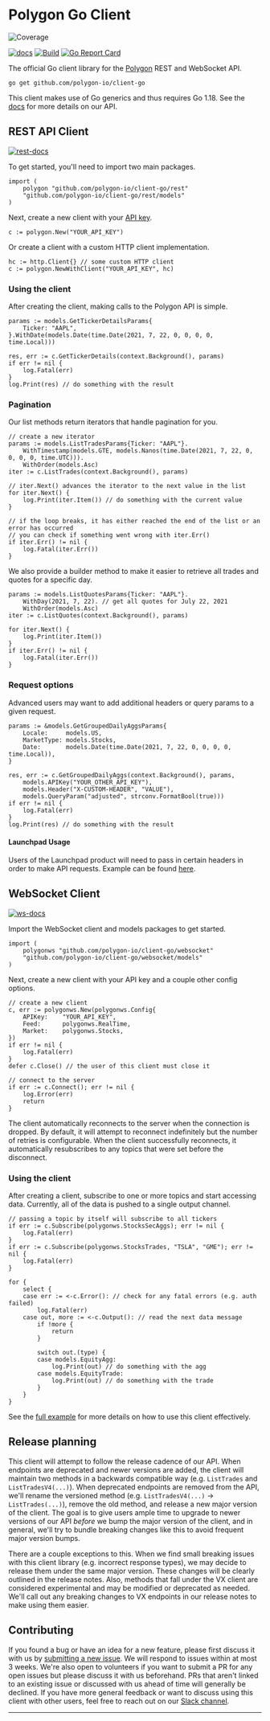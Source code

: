 # Polygon Go Client
![Coverage](https://img.shields.io/badge/Coverage-38.9%25-yellow)

<!-- todo: add a codecov badge -->
<!-- todo: figure out a way to show all build statuses -->
<!-- todo: consider moving some stuff into separate readmes -->

[![docs][doc-img]][doc] [![Build][build-img]][build] [![Go Report Card][report-card-img]][report-card]

The official Go client library for the [Polygon](https://polygon.io/) REST and WebSocket API.

`go get github.com/polygon-io/client-go`

This client makes use of Go generics and thus requires Go 1.18. See the [docs](https://polygon.io/docs/stocks/getting-started) for more details on our API.

## REST API Client

[![rest-docs][rest-doc-img]][rest-doc]

To get started, you'll need to import two main packages.

```golang
import (
	polygon "github.com/polygon-io/client-go/rest"
	"github.com/polygon-io/client-go/rest/models"
)
```

Next, create a new client with your [API key](https://polygon.io/dashboard/signup).

```golang
c := polygon.New("YOUR_API_KEY")
```

Or create a client with a custom HTTP client implementation.

```golang
hc := http.Client{} // some custom HTTP client
c := polygon.NewWithClient("YOUR_API_KEY", hc)
```

### Using the client

After creating the client, making calls to the Polygon API is simple.

```golang
params := models.GetTickerDetailsParams{
    Ticker: "AAPL",
}.WithDate(models.Date(time.Date(2021, 7, 22, 0, 0, 0, 0, time.Local)))

res, err := c.GetTickerDetails(context.Background(), params)
if err != nil {
    log.Fatal(err)
}
log.Print(res) // do something with the result
```

### Pagination

Our list methods return iterators that handle pagination for you.

```golang
// create a new iterator
params := models.ListTradesParams{Ticker: "AAPL"}.
    WithTimestamp(models.GTE, models.Nanos(time.Date(2021, 7, 22, 0, 0, 0, 0, time.UTC))).
    WithOrder(models.Asc)
iter := c.ListTrades(context.Background(), params)

// iter.Next() advances the iterator to the next value in the list
for iter.Next() {
    log.Print(iter.Item()) // do something with the current value
}

// if the loop breaks, it has either reached the end of the list or an error has occurred
// you can check if something went wrong with iter.Err()
if iter.Err() != nil {
    log.Fatal(iter.Err())
}
```

We also provide a builder method to make it easier to retrieve all trades and quotes for a specific day.

```golang
params := models.ListQuotesParams{Ticker: "AAPL"}.
    WithDay(2021, 7, 22). // get all quotes for July 22, 2021
    WithOrder(models.Asc)
iter := c.ListQuotes(context.Background(), params)

for iter.Next() {
    log.Print(iter.Item())
}
if iter.Err() != nil {
    log.Fatal(iter.Err())
}
```

### Request options

Advanced users may want to add additional headers or query params to a given request.

```golang
params := &models.GetGroupedDailyAggsParams{
    Locale:     models.US,
    MarketType: models.Stocks,
    Date:       models.Date(time.Date(2021, 7, 22, 0, 0, 0, 0, time.Local)),
}

res, err := c.GetGroupedDailyAggs(context.Background(), params,
    models.APIKey("YOUR_OTHER_API_KEY"),
    models.Header("X-CUSTOM-HEADER", "VALUE"),
    models.QueryParam("adjusted", strconv.FormatBool(true)))
if err != nil {
    log.Fatal(err)
}
log.Print(res) // do something with the result
```

#### Launchpad Usage

Users of the Launchpad product will need to pass in certain headers in order to make API requests.
Example can be found [here](./rest/example/launchpad).

## WebSocket Client

[![ws-docs][ws-doc-img]][ws-doc]

Import the WebSocket client and models packages to get started.

```golang
import (
    polygonws "github.com/polygon-io/client-go/websocket"
    "github.com/polygon-io/client-go/websocket/models"
)
```

Next, create a new client with your API key and a couple other config options.

```golang
// create a new client
c, err := polygonws.New(polygonws.Config{
    APIKey:    "YOUR_API_KEY",
    Feed:      polygonws.RealTime,
    Market:    polygonws.Stocks,
})
if err != nil {
    log.Fatal(err)
}
defer c.Close() // the user of this client must close it

// connect to the server
if err := c.Connect(); err != nil {
    log.Error(err)
    return
}
```

The client automatically reconnects to the server when the connection is dropped. By default, it will attempt to reconnect indefinitely but the number of retries is configurable. When the client successfully reconnects, it automatically resubscribes to any topics that were set before the disconnect.

### Using the client

After creating a client, subscribe to one or more topics and start accessing data. Currently, all of the data is pushed to a single output channel.

```golang
// passing a topic by itself will subscribe to all tickers
if err := c.Subscribe(polygonws.StocksSecAggs); err != nil {
    log.Fatal(err)
}
if err := c.Subscribe(polygonws.StocksTrades, "TSLA", "GME"); err != nil {
    log.Fatal(err)
}

for {
    select {
    case err := <-c.Error(): // check for any fatal errors (e.g. auth failed)
        log.Fatal(err)
    case out, more := <-c.Output(): // read the next data message
        if !more {
            return
        }

        switch out.(type) {
        case models.EquityAgg:
            log.Print(out) // do something with the agg
        case models.EquityTrade:
            log.Print(out) // do something with the trade
        }
    }
}
```

See the [full example](./websocket/example/main.go) for more details on how to use this client effectively.

## Release planning

This client will attempt to follow the release cadence of our API. When endpoints are deprecated and newer versions are added, the client will maintain two methods in a backwards compatible way (e.g. `ListTrades` and `ListTradesV4(...)`). When deprecated endpoints are removed from the API, we'll rename the versioned method (e.g. `ListTradesV4(...)` -> `ListTrades(...)`), remove the old method, and release a new major version of the client. The goal is to give users ample time to upgrade to newer versions of our API _before_ we bump the major version of the client, and in general, we'll try to bundle breaking changes like this to avoid frequent major version bumps.

There are a couple exceptions to this. When we find small breaking issues with this client library (e.g. incorrect response types), we may decide to release them under the same major version. These changes will be clearly outlined in the release notes. Also, methods that fall under the VX client are considered experimental and may be modified or deprecated as needed. We'll call out any breaking changes to VX endpoints in our release notes to make using them easier.

## Contributing

If you found a bug or have an idea for a new feature, please first discuss it with us by [submitting a new issue](https://github.com/polygon-io/client-go/issues/new/choose). We will respond to issues within at most 3 weeks. We're also open to volunteers if you want to submit a PR for any open issues but please discuss it with us beforehand. PRs that aren't linked to an existing issue or discussed with us ahead of time will generally be declined. If you have more general feedback or want to discuss using this client with other users, feel free to reach out on our [Slack channel](https://polygon-io.slack.com/archives/C03FCSBSAFL).

-------------------------------------------------------------------------------

[doc-img]: https://pkg.go.dev/badge/github.com/polygon-io/client-go
[doc]: https://pkg.go.dev/github.com/polygon-io/client-go
[rest-doc-img]: https://pkg.go.dev/badge/github.com/polygon-io/client-go/rest
[rest-doc]: https://pkg.go.dev/github.com/polygon-io/client-go/rest
[ws-doc-img]: https://pkg.go.dev/badge/github.com/polygon-io/client-go/websocket
[ws-doc]: https://pkg.go.dev/github.com/polygon-io/client-go/websocket
[build-img]: https://github.com/polygon-io/client-go/actions/workflows/test.yml/badge.svg
[build]: https://github.com/polygon-io/client-go/actions
[report-card-img]: https://goreportcard.com/badge/github.com/polygon-io/client-go
[report-card]: https://goreportcard.com/report/github.com/polygon-io/client-go